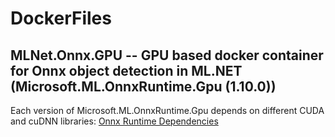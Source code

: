 # DockerFiles

## MLNet.Onnx.GPU -- GPU based docker container for Onnx object detection in ML.NET (Microsoft.ML.OnnxRuntime.Gpu (1.10.0))

Each version of Microsoft.ML.OnnxRuntime.Gpu depends on different CUDA and cuDNN libraries:
[Onnx Runtime Dependencies](https://onnxruntime.ai/docs/execution-providers/CUDA-ExecutionProvider.html#requirements)